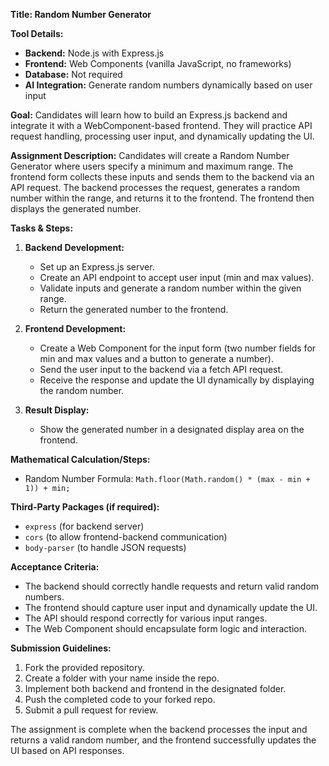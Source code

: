 **Title: Random Number Generator**

**Tool Details:**
- **Backend:** Node.js with Express.js
- **Frontend:** Web Components (vanilla JavaScript, no frameworks)
- **Database:** Not required
- **AI Integration:** Generate random numbers dynamically based on user input

**Goal:**
Candidates will learn how to build an Express.js backend and integrate it with a WebComponent-based frontend. They will practice API request handling, processing user input, and dynamically updating the UI.

**Assignment Description:**
Candidates will create a Random Number Generator where users specify a minimum and maximum range. The frontend form collects these inputs and sends them to the backend via an API request. The backend processes the request, generates a random number within the range, and returns it to the frontend. The frontend then displays the generated number.

**Tasks & Steps:**
1. **Backend Development:**
   - Set up an Express.js server.
   - Create an API endpoint to accept user input (min and max values).
   - Validate inputs and generate a random number within the given range.
   - Return the generated number to the frontend.

2. **Frontend Development:**
   - Create a Web Component for the input form (two number fields for min and max values and a button to generate a number).
   - Send the user input to the backend via a fetch API request.
   - Receive the response and update the UI dynamically by displaying the random number.

3. **Result Display:**
   - Show the generated number in a designated display area on the frontend.
   
**Mathematical Calculation/Steps:**
- Random Number Formula: `Math.floor(Math.random() * (max - min + 1)) + min;`

**Third-Party Packages (if required):**
- `express` (for backend server)
- `cors` (to allow frontend-backend communication)
- `body-parser` (to handle JSON requests)

**Acceptance Criteria:**
- The backend should correctly handle requests and return valid random numbers.
- The frontend should capture user input and dynamically update the UI.
- The API should respond correctly for various input ranges.
- The Web Component should encapsulate form logic and interaction.

**Submission Guidelines:**
1. Fork the provided repository.
2. Create a folder with your name inside the repo.
3. Implement both backend and frontend in the designated folder.
4. Push the completed code to your forked repo.
5. Submit a pull request for review.

The assignment is complete when the backend processes the input and returns a valid random number, and the frontend successfully updates the UI based on API responses.

 